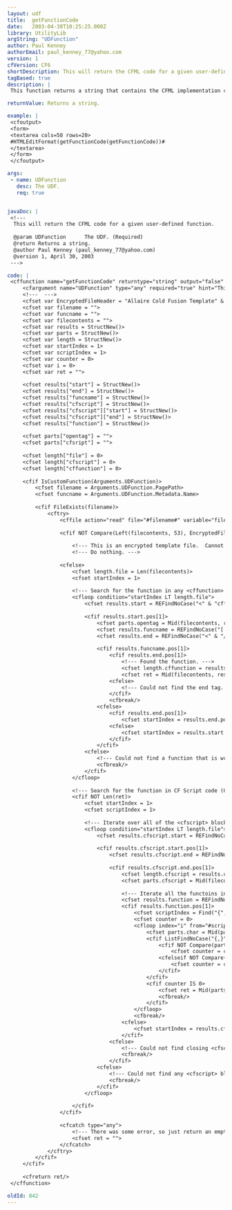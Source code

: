 ```yaml
---
layout: udf
title:  getFunctionCode
date:   2003-04-30T10:25:25.000Z
library: UtilityLib
argString: "UDFunction"
author: Paul Kenney
authorEmail: paul_kenney_77@yahoo.com
version: 1
cfVersion: CF6
shortDescription: This will return the CFML code for a given user-defined function.
tagBased: true
description: |
 This function returns a string that contains the CFML implementation code for a specified user-defined function.  This will find functions in both cfscript and cffunction tags.  If the function cannot be found or it's template is encrypted, then this will return an empty string.

returnValue: Returns a string.

example: |
 <cfoutput>
 <form>
 <textarea cols=50 rows=20>
 #HTMLEditFormat(getFunctionCode(getFunctionCode))#
 </textarea>
 </form>
 </cfoutput>

args:
 - name: UDFunction
   desc: The UDF.
   req: true


javaDoc: |
 <!---
  This will return the CFML code for a given user-defined function.
  
  @param UDFunction      The UDF. (Required)
  @return Returns a string. 
  @author Paul Kenney (paul_kenney_77@yahoo.com) 
  @version 1, April 30, 2003 
 --->

code: |
 <cffunction name="getFunctionCode" returntype="string" output="false" hint="This function returns the CFML source code for a UDF.">
     <cfargument name="UDFunction" type="any" required="true" hint="This is a UDF."/>
     <!---  --->
     <cfset var EncryptedFileHeader = "Allaire Cold Fusion Template" & Chr(10) & "Header Size: New Version">
     <cfset var filename = "">
     <cfset var funcname = "">
     <cfset var filecontents = "">
     <cfset var results = StructNew()>
     <cfset var parts = StructNew()>
     <cfset var length = StructNew()>
     <cfset var startIndex = 1>
     <cfset var scriptIndex = 1>
     <cfset var counter = 0>
     <cfset var i = 0>
     <cfset var ret = "">
     
     <cfset results["start"] = StructNew()>
     <cfset results["end"] = StructNew()>
     <cfset results["funcname"] = StructNew()>
     <cfset results["cfscript"] = StructNew()>
     <cfset results["cfscript"]["start"] = StructNew()>
     <cfset results["cfscript"]["end"] = StructNew()>
     <cfset results["function"] = StructNew()>
     
     <cfset parts["opentag"] = "">
     <cfset parts["cfsript"] = "">
     
     <cfset length["file"] = 0>
     <cfset length["cfscript"] = 0>
     <cfset length["cffunction"] = 0>
     
     <cfif IsCustomFunction(Arguments.UDFunction)>
         <cfset filename = Arguments.UDFunction.PagePath>
         <cfset funcname = Arguments.UDFunction.Metadata.Name>
     
         <cfif FileExists(filename)>
             <cftry>
                 <cffile action="read" file="#filename#" variable="filecontents"/>
                             
                 <cfif NOT Compare(Left(filecontents, 53), EncryptedFileHeader)>
                 
                     <!--- This is an encrypted template file.  Cannot read the code. --->
                     <!--- Do nothing. --->
                     
                 <cfelse>
                     <cfset length.file = Len(filecontents)>
                     <cfset startIndex = 1>
                 
                     <!--- Search for the function in any <cffunction> tags (CFMX) --->        
                     <cfloop condition="startIndex LT length.file">
                         <cfset results.start = REFindNoCase("<" & "cffunction[^>]+>", filecontents, startIndex, true)>
                         
                         <cfif results.start.pos[1]>
                             <cfset parts.opentag = Mid(filecontents, results.start.pos[1], results.start.len[1])>
                             <cfset results.funcname = REFindNoCase("[ ]+name[ ]*=[ ]*""#funcname#""", parts.opentag, 1, true)>
                             <cfset results.end = REFindNoCase("<" & "/cffunction>", filecontents, results.start.pos[1] + results.start.len[1], true)>
                             
                             <cfif results.funcname.pos[1]>
                                 <cfif results.end.pos[1]>
                                     <!--- Found the function. --->
                                     <cfset length.cffunction = results.end.pos[1] + results.end.len[1] - results.start.pos[1]>
                                     <cfset ret = Mid(filecontents, results.start.pos[1], length.cffunction)>
                                 <cfelse>
                                     <!--- Could not find the end tag. --->
                                 </cfif>
                                 <cfbreak/>
                             <cfelse>
                                 <cfif results.end.pos[1]>
                                     <cfset startIndex = results.end.pos[1] + results.end.len[1]>
                                 <cfelse>
                                     <cfset startIndex = results.start.pos[1] + 1>
                                 </cfif>
                             </cfif>
                         <cfelse>
                             <!--- Could not find a function that is written using <cffunction> --->
                             <cfbreak/>
                         </cfif>
                     </cfloop>
                     
                     <!--- Search for the function in CF Script code (CF 5+). --->
                     <cfif NOT Len(ret)>
                         <cfset startIndex = 1>
                         <cfset scriptIndex = 1>
                         
                         <!--- Iterate over all of the <cfscript> blocks in this file. --->
                         <cfloop condition="startIndex LT length.file">
                             <cfset results.cfscript.start = REFindNoCase("<cfscript>", filecontents, startIndex, true)>
                             
                             <cfif results.cfscript.start.pos[1]>
                                 <cfset results.cfscript.end = REFindNoCase("</cfscript>", filecontents, results.cfscript.start.pos[1] + results.cfscript.start.len[1], true)>
                             
                                 <cfif results.cfscript.end.pos[1]>
                                     <cfset length.cfscript = results.cfscript.end.pos[1] + results.cfscript.end.len[1] - results.cfscript.start.pos[1]>
                                     <cfset parts.cfscript = Mid(filecontents, results.cfscript.start.pos[1], length.cfscript)>
                                 
                                     <!--- Iterate all the functoins in the current <cfscript> block. --->
                                     <cfset results.function = REFindNoCase("function[ ]+#funcname#[ ]*\([^\)]*\)", parts.cfscript, scriptIndex, true)>
                                     <cfif results.function.pos[1]>
                                         <cfset scriptIndex = Find("{", parts.cfscript, results.function.pos[1])> 
                                         <cfset counter = 0>
                                         <cfloop index="i" from="#scriptIndex#" to="#length.cfscript#">
                                             <cfset parts.char = Mid(parts.cfscript, i, 1)>
                                             <cfif ListFindNoCase("{,}", parts.char, ",")>
                                                 <cfif NOT Compare(parts.char, "{")>
                                                     <cfset counter = counter + 1>
                                                 <cfelseif NOT Compare(parts.char, "}")>
                                                     <cfset counter = counter - 1>
                                                 </cfif>
                                             </cfif>
                                             <cfif counter IS 0>
                                                 <cfset ret = Mid(parts.cfscript, results.function.pos[1], i - results.function.pos[1] + 1)>
                                                 <cfbreak/>
                                             </cfif>
                                         </cfloop>
                                         <cfbreak/>
                                     <cfelse>
                                         <cfset startIndex = results.cfscript.end.pos[1] + results.cfscript.end.len[1]>
                                     </cfif>
                                 <cfelse>
                                     <!--- Could not find closing <cfscript> tag. --->
                                     <cfbreak/>
                                 </cfif>
                             <cfelse>
                                 <!--- Could not find any <cfscript> blocks. --->
                                 <cfbreak/>
                             </cfif>
                         </cfloop>
                         
                     </cfif>
                 </cfif>
                 
                 <cfcatch type="any">
                     <!--- There was some error, so just return an empty string. --->
                     <cfset ret = "">
                 </cfcatch>
             </cftry>
         </cfif>
     </cfif>
 
     <cfreturn ret/>
 </cffunction>

oldId: 842
---
```


